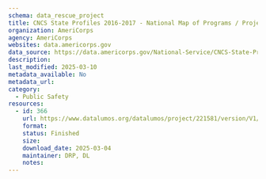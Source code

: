```yaml
---
schema: data_rescue_project 
title: CNCS State Profiles 2016-2017 - National Map of Programs / Projects and Service Locations
organization: AmeriCorps
agency: AmeriCorps
websites: data.americorps.gov
data_source: https://data.americorps.gov/National-Service/CNCS-State-Profiles-2016-2017-National-Map-of-Prog/wy3d-x64g
description: 
last_modified: 2025-03-10
metadata_available: No
metadata_url: 
category:
  - Public Safety
resources:
  - id: 366
    url: https://www.datalumos.org/datalumos/project/221581/version/V1/view
    format: 
    status: Finished
    size: 
    download_date: 2025-03-04
    maintainer: DRP, DL
    notes: 
---
```

